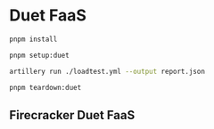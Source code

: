# Duet FaaS

```sh
pnpm install
```

```sh
pnpm setup:duet
```

```sh
artillery run ./loadtest.yml --output report.json
```

```sh
pnpm teardown:duet
```

## Firecracker Duet FaaS
